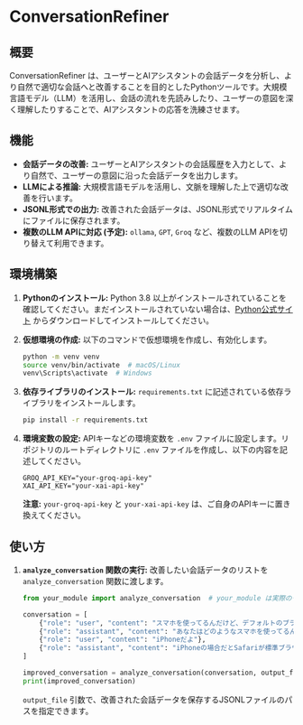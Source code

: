 # ConversationRefiner

## 概要

ConversationRefiner は、ユーザーとAIアシスタントの会話データを分析し、より自然で適切な会話へと改善することを目的としたPythonツールです。大規模言語モデル（LLM）を活用し、会話の流れを先読みしたり、ユーザーの意図を深く理解したりすることで、AIアシスタントの応答を洗練させます。

## 機能

*   **会話データの改善:** ユーザーとAIアシスタントの会話履歴を入力として、より自然で、ユーザーの意図に沿った会話データを出力します。
*   **LLMによる推論:**  大規模言語モデルを活用し、文脈を理解した上で適切な改善を行います。
*   **JSONL形式での出力:** 改善された会話データは、JSONL形式でリアルタイムにファイルに保存されます。
*   **複数のLLM APIに対応 (予定):**  `ollama`, `GPT`, `Groq` など、複数のLLM APIを切り替えて利用できます。

## 環境構築

1. **Pythonのインストール:**  Python 3.8 以上がインストールされていることを確認してください。まだインストールされていない場合は、[Python公式サイト](https://www.python.org/downloads/) からダウンロードしてインストールしてください。

2. **仮想環境の作成:**  以下のコマンドで仮想環境を作成し、有効化します。

    ```bash
    python -m venv venv
    source venv/bin/activate  # macOS/Linux
    venv\Scripts\activate  # Windows
    ```

3. **依存ライブラリのインストール:**  `requirements.txt` に記述されている依存ライブラリをインストールします。

    ```bash
    pip install -r requirements.txt
    ```

4. **環境変数の設定:**  APIキーなどの環境変数を `.env` ファイルに設定します。リポジトリのルートディレクトリに `.env` ファイルを作成し、以下の内容を記述してください。

    ```.env
    GROQ_API_KEY="your-groq-api-key"
    XAI_API_KEY="your-xai-api-key"
    ```

    **注意:**  `your-groq-api-key` と `your-xai-api-key` は、ご自身のAPIキーに置き換えてください。

## 使い方

1. **`analyze_conversation` 関数の実行:**  改善したい会話データのリストを `analyze_conversation` 関数に渡します。

    ```python
    from your_module import analyze_conversation  # your_module は実際のモジュール名に置き換えてください

    conversation = [
        {"role": "user", "content": "スマホを使ってるんだけど、デフォルトのブラウザってなんだっけ？"},
        {"role": "assistant", "content": "あなたはどのようなスマホを使ってるんです？"},
        {"role": "user", "content": "iPhoneだよ"},
        {"role": "assistant", "content": "iPhoneの場合だとSafariが標準ブラウザになっています。"}
    ]

    improved_conversation = analyze_conversation(conversation, output_file="improved_conversations.jsonl")
    print(improved_conversation)
    ```

    `output_file` 引数で、改善された会話データを保存するJSONLファイルのパスを指定できます。
